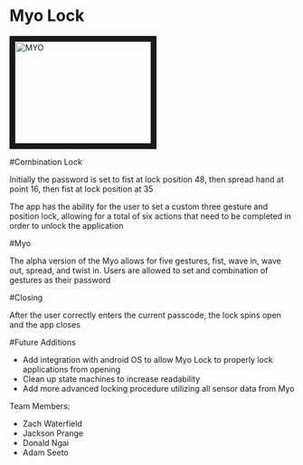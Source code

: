 Myo Lock
===

<a href="http://www.youtube.com/embed/nJhLZ8hf8fo?rel=0" target="_blank"><img src="http://img.youtube.com/vi/nJhLZ8hf8fo?rel=0/0.jpg" 
alt="MYO" width="240" height="180" border="10" /></a>

#Combination Lock

Initially the password is set to fist at lock position 48, then spread hand at point 16, then fist at lock position at 35

The app has the ability for the user to set a custom three gesture and position lock, allowing for a total of six actions that need to be completed in order to unlock the application

#Myo

The alpha version of the Myo allows for five gestures, fist, wave in, wave out, spread, and twist in.
Users are allowed to set and combination of gestures as their password

#Closing

After the user correctly enters the current passcode, the lock spins open and the app closes

#Future Additions

- Add integration with android OS to allow Myo Lock to properly lock applications from opening
- Clean up state machines to increase readability
- Add more advanced locking procedure utilizing all sensor data from Myo


Team Members:

- Zach Waterfield
- Jackson Prange
- Donald Ngai
- Adam Seeto

